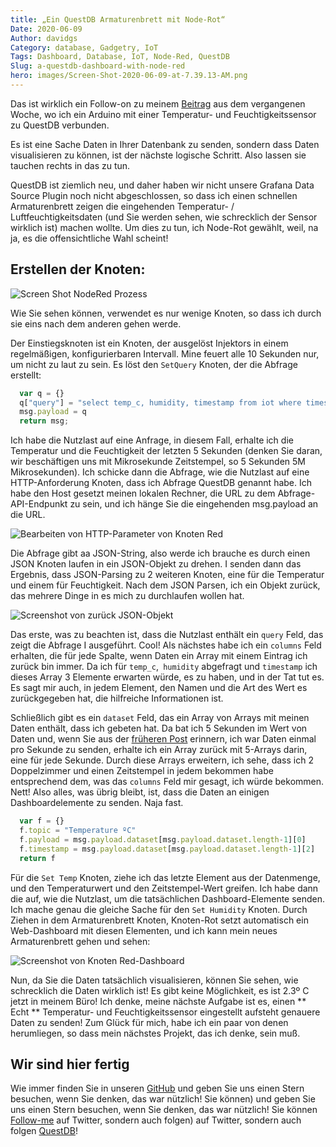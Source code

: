 ```yaml
---
title: „Ein QuestDB Armaturenbrett mit Node-Rot“
Date: 2020-06-09
Author: davidgs
Category: database, Gadgetry, IoT
Tags: Dashboard, Database, IoT, Node-Red, QuestDB
Slug: a-questdb-dashboard-with-node-red
hero: images/Screen-Shot-2020-06-09-at-7.39.13-AM.png
---
```


Das ist wirklich ein Follow-on zu meinem [Beitrag](/posts/category/database/iot-on-questdb/) aus dem vergangenen Woche, wo ich ein Arduino mit einer Temperatur- und Feuchtigkeitssensor zu QuestDB verbunden.

Es ist eine Sache Daten in Ihrer Datenbank zu senden, sondern dass Daten visualisieren zu können, ist der nächste logische Schritt. Also lassen sie tauchen rechts in das zu tun.

QuestDB ist ziemlich neu, und daher haben wir nicht unsere Grafana Data Source Plugin noch nicht abgeschlossen, so dass ich einen schnellen Armaturenbrett zeigen die eingehenden Temperatur- / Luftfeuchtigkeitsdaten (und Sie werden sehen, wie schrecklich der Sensor wirklich ist) machen wollte. Um dies zu tun, ich Node-Rot gewählt, weil, na ja, es die offensichtliche Wahl scheint!

## Erstellen der Knoten:

![Screen Shot NodeRed Prozess](/posts/category/database/images/Screen-Shot-2020-06-09-at-7.38.57-AM.png)

Wie Sie sehen können, verwendet es nur wenige Knoten, so dass ich durch sie eins nach dem anderen gehen werde.

Der Einstiegsknoten ist ein Knoten, der ausgelöst Injektors in einem regelmäßigen, konfigurierbaren Intervall. Mine feuert alle 10 Sekunden nur, um nicht zu laut zu sein. Es löst den `SetQuery` Knoten, der die Abfrage erstellt:

```js
  var q = {}
  q["query"] = "select temp_c, humidity, timestamp from iot where timestamp > (systimestamp() - 5000000)"
  msg.payload = q
  return msg;
```

Ich habe die Nutzlast auf eine Anfrage, in diesem Fall, erhalte ich die Temperatur und die Feuchtigkeit der letzten 5 Sekunden (denken Sie daran, wir beschäftigen uns mit Mikrosekunde Zeitstempel, so 5 Sekunden 5M Mikrosekunden). Ich schicke dann die Abfrage, wie die Nutzlast auf eine HTTP-Anforderung Knoten, dass ich Abfrage QuestDB genannt habe. Ich habe den Host gesetzt meinen lokalen Rechner, die URL zu dem Abfrage-API-Endpunkt zu sein, und ich hänge Sie die eingehenden msg.payload an die URL.

![Bearbeiten von HTTP-Parameter von Knoten Red](/posts/category/database/images/Screen-Shot-2020-06-09-at-7.51.26-AM.png "Screen Shot 2020-06-09 at 7.51.26 AM.png")

Die Abfrage gibt aa JSON-String, also werde ich brauche es durch einen JSON Knoten laufen in ein JSON-Objekt zu drehen. I senden dann das Ergebnis, dass JSON-Parsing zu 2 weiteren Knoten, eine für die Temperatur und einem für Feuchtigkeit. Nach dem JSON Parsen, ich ein Objekt zurück, das mehrere Dinge in es mich zu durchlaufen wollen hat.

![Screenshot von zurück JSON-Objekt](/posts/category/database/images/Screen-Shot-2020-06-09-at-7.57.42-AM.png)

Das erste, was zu beachten ist, dass die Nutzlast enthält ein `query` Feld, das zeigt die Abfrage I ausgeführt. Cool! Als nächstes habe ich ein `columns` Feld erhalten, die für jede Spalte, wenn Daten ein Array mit einem Eintrag ich zurück bin immer. Da ich für `temp_c`,` humidity` abgefragt und `timestamp` ich dieses Array 3 Elemente erwarten würde, es zu haben, und in der Tat tut es. Es sagt mir auch, in jedem Element, den Namen und die Art des Wert es zurückgegeben hat, die hilfreiche Informationen ist.

Schließlich gibt es ein `dataset` Feld, das ein Array von Arrays mit meinen Daten enthält, dass ich gebeten hat. Da bat ich 5 Sekunden im Wert von Daten und, wenn Sie aus der [früheren Post](/posts/category/database/iot-on-questdb/) erinnern, ich war Daten einmal pro Sekunde zu senden, erhalte ich ein Array zurück mit 5-Arrays darin, eine für jede Sekunde. Durch diese Arrays erweitern, ich sehe, dass ich 2 Doppelzimmer und einen Zeitstempel in jedem bekommen habe entsprechend dem, was das `columns` Feld mir gesagt, ich würde bekommen. Nett! Also alles, was übrig bleibt, ist, dass die Daten an einigen Dashboardelemente zu senden. Naja fast.

```js
  var f = {}
  f.topic = "Temperature ºC"
  f.payload = msg.payload.dataset[msg.payload.dataset.length-1][0]
  f.timestamp = msg.payload.dataset[msg.payload.dataset.length-1][2]
  return f
```

Für die `Set Temp` Knoten, ziehe ich das letzte Element aus der Datenmenge, und den Temperaturwert und den Zeitstempel-Wert greifen. Ich habe dann die auf, wie die Nutzlast, um die tatsächlichen Dashboard-Elemente senden. Ich mache genau die gleiche Sache für den `Set Humidity` Knoten. Durch Ziehen in dem Armaturenbrett Knoten, Knoten-Rot setzt automatisch ein Web-Dashboard mit diesen Elementen, und ich kann mein neues Armaturenbrett gehen und sehen:

![Screenshot von Knoten Red-Dashboard](/posts/category/database/images/Screen-Shot-2020-06-09-at-7.39.13-AM.png)


Nun, da Sie die Daten tatsächlich visualisieren, können Sie sehen, wie schrecklich die Daten wirklich ist! Es gibt keine Möglichkeit, es ist 2.3º C jetzt in meinem Büro! Ich denke, meine nächste Aufgabe ist es, einen ** Echt ** Temperatur- und Feuchtigkeitssensor eingestellt aufsteht genauere Daten zu senden! Zum Glück für mich, habe ich ein paar von denen herumliegen, so dass mein nächstes Projekt, das ich denke, sein muß.

## Wir sind hier fertig

Wie immer finden Sie in unseren [GitHub](https://github.com/questdb/questdb) und geben Sie uns einen Stern besuchen, wenn Sie denken, das war nützlich! Sie können) und geben Sie uns einen Stern besuchen, wenn Sie denken, das war nützlich! Sie können [Follow-me](https://twitter.com/intent/follow?screen_name=davidgsIoT) auf Twitter, sondern auch folgen) auf Twitter, sondern auch folgen [QuestDB](https://twitter.com/intent/follow?screen_name=questdb)!
